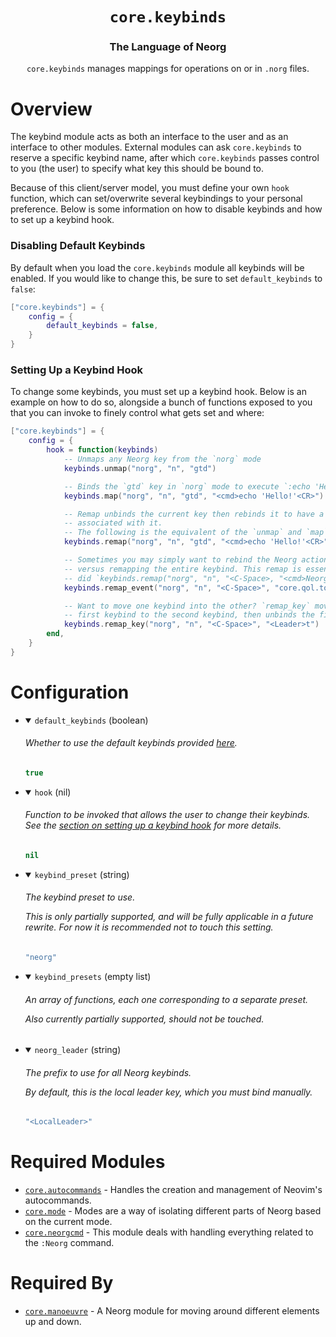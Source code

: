 <div align="center">

# `core.keybinds`

### The Language of Neorg

`core.keybinds` manages mappings for operations on or in `.norg` files.



</div>

# Overview

The keybind module acts as both an interface to the user and as an interface to other modules.
External modules can ask `core.keybinds` to reserve a specific keybind name, after which
`core.keybinds` passes control to you (the user) to specify what key this should be bound to.

Because of this client/server model, you must define your own `hook` function, which can
set/overwrite several keybindings to your personal preference. Below is some information
on how to disable keybinds and how to set up a keybind hook.

### Disabling Default Keybinds
By default when you load the `core.keybinds` module all keybinds will be enabled.
If you would like to change this, be sure to set `default_keybinds` to `false`:
```lua
["core.keybinds"] = {
    config = {
        default_keybinds = false,
    }
}
```

### Setting Up a Keybind Hook
To change some keybinds, you must set up a keybind hook. Below is an example
on how to do so, alongside a bunch of functions exposed to you that you can invoke
to finely control what gets set and where:
```lua
["core.keybinds"] = {
    config = {
        hook = function(keybinds)
            -- Unmaps any Neorg key from the `norg` mode
            keybinds.unmap("norg", "n", "gtd")

            -- Binds the `gtd` key in `norg` mode to execute `:echo 'Hello'`
            keybinds.map("norg", "n", "gtd", "<cmd>echo 'Hello!'<CR>")

            -- Remap unbinds the current key then rebinds it to have a different action
            -- associated with it.
            -- The following is the equivalent of the `unmap` and `map` calls you saw above:
            keybinds.remap("norg", "n", "gtd", "<cmd>echo 'Hello!'<CR>")

            -- Sometimes you may simply want to rebind the Neorg action something is bound to
            -- versus remapping the entire keybind. This remap is essentially the same as if you
            -- did `keybinds.remap("norg", "n", "<C-Space>, "<cmd>Neorg keybind norg core.qol.todo_items.todo.task_done<CR>")
            keybinds.remap_event("norg", "n", "<C-Space>", "core.qol.todo_items.todo.task_done")

            -- Want to move one keybind into the other? `remap_key` moves the data of the
            -- first keybind to the second keybind, then unbinds the first keybind.
            keybinds.remap_key("norg", "n", "<C-Space>", "<Leader>t")
        end,
    }
}
```

# Configuration

* <details open>
  
  <summary><code>default_keybinds</code> (boolean)</summary>
  
  <h6>
  
  <div>
  
  Whether to use the default keybinds provided [here](https://github.com/nvim-neorg/neorg/blob/main/lua/neorg/modules/core/keybinds/keybinds.lua).
  
  </div>
  
  </h6>
  
  ```lua
  true
  ```
  
  </details>

* <details open>
  
  <summary><code>hook</code> (nil)</summary>
  
  <h6>
  
  <div>
  
  Function to be invoked that allows the user to change their keybinds.
  See the [section on setting up a keybind hook](#setting-up-a-keybind-hook) for more details.
  
  </div>
  
  </h6>
  
  ```lua
  nil
  ```
  
  </details>

* <details open>
  
  <summary><code>keybind_preset</code> (string)</summary>
  
  <h6>
  
  <div>
  
  The keybind preset to use.
  
  This is only partially supported, and will be fully applicable in a future rewrite.
  For now it is recommended not to touch this setting.
  
  </div>
  
  </h6>
  
  ```lua
  "neorg"
  ```
  
  </details>

* <details open>
  
  <summary><code>keybind_presets</code> (empty list)</summary>
  
  <h6>
  
  <div>
  
  An array of functions, each one corresponding to a separate preset.
  
  Also currently partially supported, should not be touched.
  
  </div>
  
  </h6>
  
  
  
  
  </details>

* <details open>
  
  <summary><code>neorg_leader</code> (string)</summary>
  
  <h6>
  
  <div>
  
  The prefix to use for all Neorg keybinds.
  
  By default, this is the local leader key, which you must bind manually.
  
  </div>
  
  </h6>
  
  ```lua
  "<LocalLeader>"
  ```
  
  </details>


# Required Modules

- [`core.autocommands`](https://github.com/nvim-neorg/neorg/wiki/Autocommands) - Handles the creation and management of Neovim's autocommands.
- [`core.mode`](https://github.com/nvim-neorg/neorg/wiki/Mode-Manager) - Modes are a way of isolating different parts of Neorg based on the current mode.
- [`core.neorgcmd`](https://github.com/nvim-neorg/neorg/wiki/Neorgcmd-Module) - This module deals with handling everything related to the `:Neorg` command.

# Required By

- [`core.manoeuvre`](https://github.com/nvim-neorg/neorg/wiki/Norg-Manoeuvre) - A Neorg module for moving around different elements up and down.

